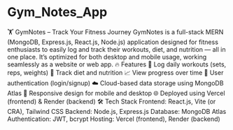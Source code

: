 # Gym_Notes_App
 🏋️ GymNotes – Track Your Fitness Journey GymNotes is a full-stack MERN (MongoDB, Express.js, React.js, Node.js) application designed for fitness enthusiasts to easily log and track their workouts, diet, and nutrition — all in one place. It’s optimized for both desktop and mobile usage, working seamlessly as a website or web app.  🔥 Features 📝 Log daily workouts (sets, reps, weights)  🍎 Track diet and nutrition  📈 View progress over time  🔐 User authentication (login/signup)  ☁️ Cloud-based data storage using MongoDB Atlas  📱 Responsive design for mobile and desktop  🌐 Deployed using Vercel (frontend) & Render (backend)  🛠️ Tech Stack Frontend: React.js, Vite (or CRA), Tailwind CSS  Backend: Node.js, Express.js  Database: MongoDB Atlas  Authentication: JWT, bcrypt  Hosting: Vercel (frontend), Render (backend)

